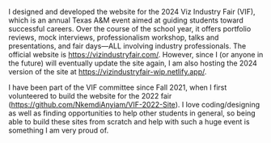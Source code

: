 I designed and developed the website for the 2024 Viz Industry Fair (VIF), which is an annual Texas A&M event aimed at guiding students toward successful careers.
Over the course of the school year, it offers portfolio reviews, mock interviews, professionalism workshop, talks and presentations, and fair days—ALL involving industry professionals.
The official website is https://vizindustryfair.com/. However, since I (or anyone in the future) will eventually update the site again, I am also hosting the 2024 version of the site
at https://vizindustryfair-wip.netlify.app/.

I have been part of the VIF committee since Fall 2021, when I first volunteered to build the website for the 2022 fair (https://github.com/NkemdiAnyiam/VIF-2022-Site). I love coding/designing as well as finding opportunities to help other students in general, so being able to build these sites from scratch and help with such a huge event is something I am very proud of.
